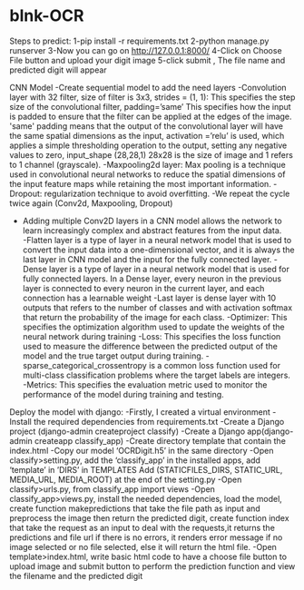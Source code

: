 # blnk-OCR
Steps to predict:
1-pip install -r requirements.txt
2-python manage.py runserver
3-Now you can go on http://127.0.0.1:8000/
4-Click on Choose File button and upload your digit image
5-click submit , The file name and predicted digit will appear 

CNN Model
-Create sequential model to add the need layers
-Convolution layer with 32 filter, size of filter is 3x3, strides = (1, 1): This specifies the step size of
 the convolutional filter, padding=’same’ This specifies how the input is padded to ensure that the filter can be applied at the edges of the image. 'same' padding means that the output of the convolutional layer will have the same spatial dimensions as the input, activation =’relu’ is used, which applies a simple thresholding operation to the output, setting any negative values to zero, input_shape (28,28,1) 28x28 is the size of image and 1 refers to 1 channel (grayscale).
-Maxpooling2d layer: Max pooling is a technique used in convolutional neural networks to reduce the spatial dimensions of the input feature maps while retaining the most important information.
-Dropout: regularization technique to avoid overfitting.
-We repeat the cycle twice again (Conv2d, Maxpooling, Dropout)
- Adding multiple Conv2D layers in a CNN model allows the network to learn increasingly complex and abstract features    from the input data.  
-Flatten layer is a type of layer in a neural network model that is used to convert the input data into a one-dimensional vector, and it is always the last layer in CNN model and the input for the fully connected layer.
-Dense layer is a type of layer in a neural network model that is used for fully connected layers. In a Dense layer, every neuron in the previous layer is connected to every neuron in the current layer, and each connection has a learnable weight
-Last layer is dense layer with 10 outputs that refers to the number of classes and with activation softmax that return the probability of the image for each class.
-Optimizer: This specifies the optimization algorithm used to update the weights of the neural network during training
-Loss: This specifies the loss function used to measure the difference between the predicted output of the model and the true target output during training.
-sparse_categorical_crossentropy is a common loss function used for multi-class classification problems where the target labels are integers.
-Metrics: This specifies the evaluation metric used to monitor the performance of the model during training and testing.



Deploy the model with django:
-Firstly, I created a virtual environment
-Install the required dependencies from requirements.txt
-Create a Django project (django-admin createproject classify)
-Create a Django app(django-admin createapp classify_app)
-Create directory template that contain the index.html 
-Copy our model ‘OCRDigit.h5’ in the same directory
-Open classify>setting.py, add the ‘classify_app’ in the installed apps, add  ‘template’ in ’DIRS’  in  TEMPLATES 
Add (STATICFILES_DIRS, STATIC_URL, MEDIA_URL, MEDIA_ROOT) at the end of the setting.py
-Open classify>urls.py, from classify_app import views
-Open classify_app>views.py, install the needed dependencies, load the model, create function makepredictions that take the file path as input  and preprocess the image then return the predicted digit, create function index that take the request as an input to deal with the requests,it returns the  predictions and file url if there is no errors,
 it renders error message if no image selected or no file selected, else it will return the html file.
-Open template>index.html, write basic html code to have a choose file button to upload image and submit button to perform the prediction function and view the filename and the predicted digit

